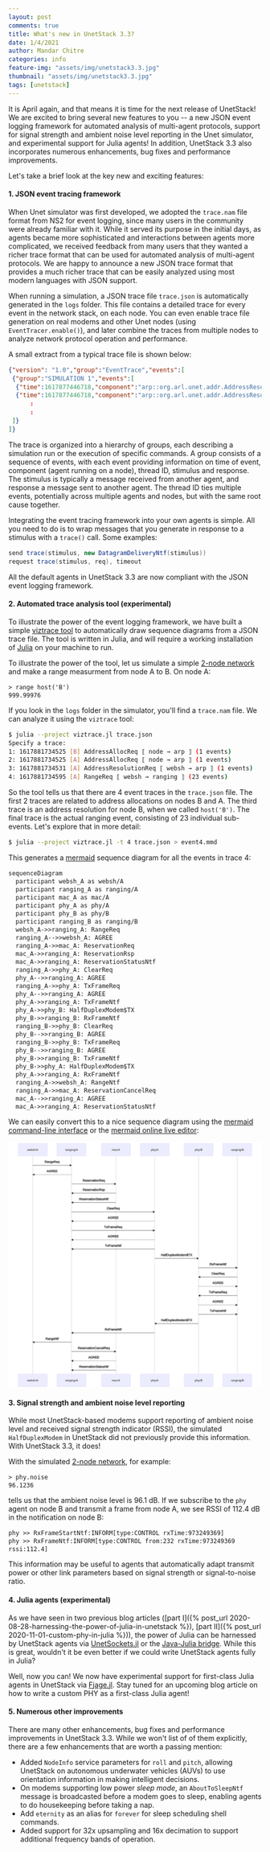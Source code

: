 ```yaml
---
layout: post
comments: true
title: What's new in UnetStack 3.3?
date: 1/4/2021
author: Mandar Chitre
categories: info
feature-img: "assets/img/unetstack3.3.jpg"
thumbnail: "assets/img/unetstack3.3.jpg"
tags: [unetstack]
---
```


It is April again, and that means it is time for the next release of UnetStack! We are excited to bring several new features to you -- a new JSON event logging framework for automated analysis of multi-agent protocols, support for signal strength and ambient noise level reporting in the Unet simulator, and experimental support for Julia agents! In addition, UnetStack 3.3 also incorporates numerous enhancements, bug fixes and performance improvements.

<!--p style="text-align: center;"><a href="https://youtu.be/qFEYA1DlffI" target="_blank" style="font-size: 20px; text-decoration: none;">[ Watch a short video about what's new in UnetStack 3.1 ]</a></p-->

Let's take a brief look at the key new and exciting features:

#### 1. JSON event tracing framework

When Unet simulator was first developed, we adopted the `trace.nam` file format from NS2 for event logging, since many users in the community were already familiar with it. While it served its purpose in the initial days, as agents became more sophisticated and interactions between agents more complicated, we received feedback from many users that they wanted a richer trace format that can be used for automated analysis of multi-agent protocols. We are happy to announce a new JSON trace format that provides a much richer trace that can be easily analyzed using most modern languages with JSON support.

When running a simulation, a JSON trace file `trace.json` is automatically generated in the `logs` folder. This file contains a detailed trace for every event in the network stack, on each node. You can even enable trace file generation on real modems and other Unet nodes (using `EventTracer.enable()`), and later combine the traces from multiple nodes to analyze network protocol operation and performance.

A small extract from a typical trace file is shown below:

```json
{"version": "1.0","group":"EventTrace","events":[
 {"group":"SIMULATION 1","events":[
  {"time":1617877446718,"component":"arp::org.arl.unet.addr.AddressResolution/B","threadID":"0bfb305d-4920-4df0-af95-5282b048b5ec","stimulus":{"clazz":"org.arl.unet.addr.AddressAllocReq","messageID":"0bfb305d-4920-4df0-af95-5282b048b5ec","performative":"REQUEST","sender":"node","recipient":"arp"},"response":{"clazz":"org.arl.unet.addr.AddressAllocRsp","messageID":"3e421e28-89ca-44ec-bc65-16cc404d3703","performative":"INFORM","recipient":"node"}},
  {"time":1617877446718,"component":"arp::org.arl.unet.addr.AddressResolution/A","threadID":"04f5b1b9-9178-4e27-aae7-e2a0c4ffcd89","stimulus":{"clazz":"org.arl.unet.addr.AddressAllocReq","messageID":"04f5b1b9-9178-4e27-aae7-e2a0c4ffcd89","performative":"REQUEST","sender":"node","recipient":"arp"},"response":{"clazz":"org.arl.unet.addr.AddressAllocRsp","messageID":"e0fe806d-625d-4261-b24c-6655b90cc06a","performative":"INFORM","recipient":"node"}},
      :
      :
 ]}
]}
```

The trace is organized into a hierarchy of groups, each describing a simulation run or the execution of specific commands. A group consists of a sequence of events, with each event providing information on time of event, component (agent running on a node), thread ID, stimulus and response. The stimulus is typically a message received from another agent, and response a message sent to another agent. The thread ID ties multiple events, potentially across multiple agents and nodes, but with the same root cause together.

Integrating the event tracing framework into your own agents is simple. All you need to do is to wrap messages that you generate in response to a stimulus with a `trace()` call. Some examples:

```groovy
send trace(stimulus, new DatagramDeliveryNtf(stimulus))
request trace(stimulus, req), timeout
```

All the default agents in UnetStack 3.3 are now compliant with the JSON event logging framework.

#### 2. Automated trace analysis tool (experimental)

To illustrate the power of the event logging framework, we have built a simple [viztrace tool](https://github.com/org-arl/unet-contrib/tree/master/tools/viztrace) to automatically draw sequence diagrams from a JSON trace file. The tool is written in Julia, and will require a working installation of [Julia](https://julialang.org/downloads/) on your machine to run.

To illustrate the power of the tool, let us simulate a simple [2-node network](https://unetstack.net/handbook/unet-handbook_getting_started.html) and make a range measurment from node A to B. On node A:

```
> range host('B')
999.99976
```

If you look in the `logs` folder in the simulator, you'll find a `trace.nam` file. We can analyze it using the `viztrace` tool:

```sh
$ julia --project viztrace.jl trace.json
Specify a trace:
1: 1617881734525 [B] AddressAllocReq ⟦ node → arp ⟧ (1 events)
2: 1617881734525 [A] AddressAllocReq ⟦ node → arp ⟧ (1 events)
3: 1617881734531 [A] AddressResolutionReq ⟦ websh → arp ⟧ (1 events)
4: 1617881734595 [A] RangeReq ⟦ websh → ranging ⟧ (23 events)
```

So the tool tells us that there are 4 event traces in the `trace.json` file. The first 2 traces are related to address allocations on nodes B and A. The third trace is an address resolution for node B, when we called `host('B')`. The final trace is the actual ranging event, consisting of 23 individual sub-events. Let's explore that in more detail:

```sh
$ julia --project viztrace.jl -t 4 trace.json > event4.mmd
```

This generates a [mermaid](https://mermaid-js.github.io/) sequence diagram for all the events in trace 4:

```
sequenceDiagram
  participant websh_A as websh/A
  participant ranging_A as ranging/A
  participant mac_A as mac/A
  participant phy_A as phy/A
  participant phy_B as phy/B
  participant ranging_B as ranging/B
  websh_A->>ranging_A: RangeReq
  ranging_A-->>websh_A: AGREE
  ranging_A->>mac_A: ReservationReq
  mac_A->>ranging_A: ReservationRsp
  mac_A->>ranging_A: ReservationStatusNtf
  ranging_A->>phy_A: ClearReq
  phy_A-->>ranging_A: AGREE
  ranging_A->>phy_A: TxFrameReq
  phy_A-->>ranging_A: AGREE
  phy_A->>ranging_A: TxFrameNtf
  phy_A->>phy_B: HalfDuplexModem$TX
  phy_B->>ranging_B: RxFrameNtf
  ranging_B->>phy_B: ClearReq
  phy_B-->>ranging_B: AGREE
  ranging_B->>phy_B: TxFrameReq
  phy_B-->>ranging_B: AGREE
  phy_B->>ranging_B: TxFrameNtf
  phy_B->>phy_A: HalfDuplexModem$TX
  phy_A->>ranging_A: RxFrameNtf
  ranging_A->>websh_A: RangeNtf
  ranging_A->>mac_A: ReservationCancelReq
  mac_A-->>ranging_A: AGREE
  mac_A->>ranging_A: ReservationStatusNtf
```

We can easily convert this to a nice sequence diagram using the [mermaid command-line interface](https://github.com/mermaid-js/mermaid-cli) or the [mermaid online live editor](https://mermaid-js.github.io/mermaid-live-editor):

![](assets/img/mermaid-diagram-20210408195013.svg)

#### 3. Signal strength and ambient noise level reporting

While most UnetStack-based modems support reporting of ambient noise level and received signal strength indicator (RSSI), the simulated `HalfDuplexModem` in UnetStack did not previously provide this information. With UnetStack 3.3, it does!

With the simulated [2-node network](https://unetstack.net/handbook/unet-handbook_getting_started.html), for example:

```
> phy.noise
96.1236
```

tells us that the ambient noise level is 96.1 dB. If we subscribe to the `phy` agent on node B and transmit a frame from node A, we see RSSI of 112.4 dB in the notification on node B:

```
phy >> RxFrameStartNtf:INFORM[type:CONTROL rxTime:973249369]
phy >> RxFrameNtf:INFORM[type:CONTROL from:232 rxTime:973249369 rssi:112.4]
```

This information may be useful to agents that automatically adapt transmit power or other link parameters based on signal strength or signal-to-noise ratio.

#### 4. Julia agents (experimental)

As we have seen in two previous blog articles ([part I]({% post_url 2020-08-28-harnessing-the-power-of-julia-in-unetstack %}), [part II]({% post_url 2020-11-01-custom-phy-in-julia %})), the power of Julia can be harnessed by UnetStack agents via [UnetSockets.jl](https://github.com/org-arl/UnetSockets.jl) or the [Java-Julia bridge](https://github.com/org-arl/jajub). While this is great, wouldn't it be even better if we could write UnetStack agents fully in Julia?

Well, now you can! We now have experimental support for first-class Julia agents in UnetStack via [Fjage.jl](https://github.com/org-arl/Fjage.jl). Stay tuned for an upcoming blog article on how to write a custom PHY as a first-class Julia agent!

#### 5. Numerous other improvements

There are many other enhancements, bug fixes and performance improvements in UnetStack 3.3. While we won't list of of them explicitly, there are a few enhancements that are worth a passing mention:

- Added `NodeInfo` service parameters for `roll` and `pitch`, allowing UnetStack on autonomous underwater vehicles (AUVs) to use orientation information in making intelligent decisions.
- On modems supporting low power _sleep mode_, an `AboutToSleepNtf` message is broadcasted before a modem goes to sleep, enabling agents to do housekeeping before taking a nap.
- Add `eternity` as an alias for `forever` for sleep scheduling shell commands.
- Added support for 32x upsampling and 16x decimation to support additional frequency bands of operation.
